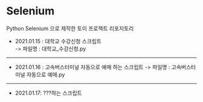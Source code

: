 # Selenium  
Python Selenium 으로 제작한 토이 프로젝트 리포지토리   

* 2021.01.15 : 대학교 수강신청 스크립트   
-> 파일명 : 대학교_수강신청.py    
***

* 2021.01.16 : 고속버스터미널 자동으로 예매 하는 스크립트 
-> 파일명 : 고속버스터미널 자동으로 예매.py      
***



* 2021.01.17: ???하는 스크립트  

